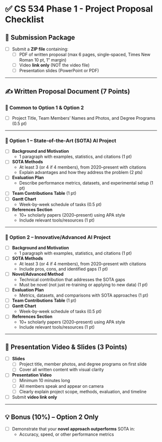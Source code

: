# ✅ CS 534 Phase 1 - Project Proposal Checklist

## 📁 Submission Package
- [ ] Submit a **ZIP file** containing:
  - [ ] PDF of written proposal (max 6 pages, single-spaced, Times New Roman 10 pt, 1" margin)
  - [ ] Video **link only** (NOT the video file)
  - [ ] Presentation slides (PowerPoint or PDF)

---

## ✍️ Written Proposal Document (7 Points)

### 🔹 Common to Option 1 & Option 2
- [ ] Project Title, Team Members’ Names and Photos, and Degree Programs (0.5 pt)

---

### 🔸 Option 1 – State-of-the-Art (SOTA) AI Project
- [ ] **Background and Motivation**  
  - 1 paragraph with examples, statistics, and citations (1 pt)
- [ ] **SOTA Methods**  
  - At least 3 (or 4 if 4 members), from 2020–present with citations  
  - Explain advantages and how they address the problem (2 pts)
- [ ] **Evaluation Plan**  
  - Describe performance metrics, datasets, and experimental setup (1 pt)
- [ ] **Team Contributions Table** (1 pt)
- [ ] **Gantt Chart**  
  - Week-by-week schedule of tasks (0.5 pt)
- [ ] **References Section**  
  - 10+ scholarly papers (2020–present) using APA style  
  - Include relevant tools/resources (1 pt)

---

### 🔸 Option 2 – Innovative/Advanced AI Project
- [ ] **Background and Motivation**  
  - 1 paragraph with examples, statistics, and citations (1 pt)
- [ ] **SOTA Methods**  
  - At least 3 (or 4 if 4 members), from 2020–present with citations  
  - Include pros, cons, and identified gaps (1 pt)
- [ ] **Novel/Advanced Method**  
  - Technical contribution that addresses the SOTA gaps  
  - Must be novel (not just re-training or applying to new data) (1 pt)
- [ ] **Evaluation Plan**  
  - Metrics, datasets, and comparisons with SOTA approaches (1 pt)
- [ ] **Team Contributions Table** (1 pt)
- [ ] **Gantt Chart**  
  - Week-by-week schedule of tasks (0.5 pt)
- [ ] **References Section**  
  - 10+ scholarly papers (2020–present) using APA style  
  - Include relevant tools/resources (1 pt)

---

## 🎥 Presentation Video & Slides (3 Points)
- [ ] **Slides**
  - [ ] Project title, member photos, and degree programs on first slide
  - [ ] Cover all written content with visual clarity
- [ ] **Presentation Video**
  - [ ] Minimum 10 minutes long
  - [ ] All members speak and appear on camera
  - [ ] Clearly explain project scope, methods, evaluation, and timeline
- [ ] Submit **video link only**

---

## 💡 Bonus (10%) – Option 2 Only
- [ ] Demonstrate that your **novel approach outperforms** SOTA in:
  - Accuracy, speed, or other performance metrics


